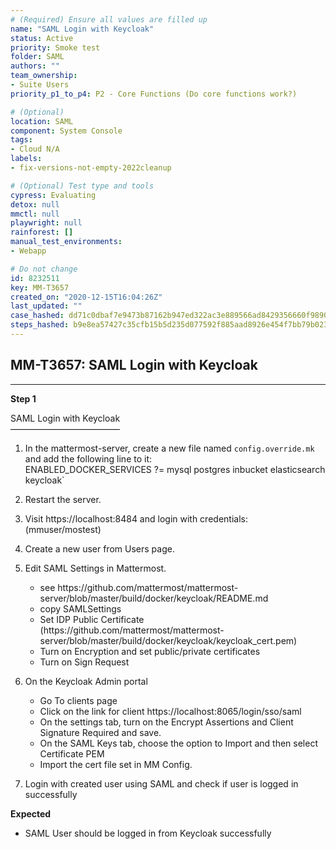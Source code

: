 ```yaml
---
# (Required) Ensure all values are filled up
name: "SAML Login with Keycloak"
status: Active
priority: Smoke test
folder: SAML
authors: ""
team_ownership: 
- Suite Users
priority_p1_to_p4: P2 - Core Functions (Do core functions work?)

# (Optional)
location: SAML
component: System Console
tags: 
- Cloud N/A
labels: 
- fix-versions-not-empty-2022cleanup

# (Optional) Test type and tools
cypress: Evaluating
detox: null
mmctl: null
playwright: null
rainforest: []
manual_test_environments: 
- Webapp

# Do not change
id: 8232511
key: MM-T3657
created_on: "2020-12-15T16:04:26Z"
last_updated: ""
case_hashed: dd71c0dbaf7e9473b87162b947ed322ac3e889566ad8429356660f9890aa23cddb2a4eab4074ac786981286bce5935c8
steps_hashed: b9e8ea57427c35cfb15b5d235d077592f885aad8926e454f7bb79b02321be4850b54bfff0b85ce007708efd3e023bd72
---
```


<!-- (Auto-generated) Based on frontmatter's "key" and "name" -->

## MM-T3657: SAML Login with Keycloak

---

**Step 1**

SAML Login with Keycloak\
–––––––––––––––––––––––––

1. In the mattermost-server, create a new file named `config.override.mk` and add the following line to it:\
   ENABLED\_DOCKER\_SERVICES ?= mysql postgres inbucket elasticsearch keycloak\`

2. Restart the server.

3. Visit https\://localhost:8484 and login with credentials: (mmuser/mostest)

4. Create a new user from Users page.

5. Edit SAML Settings in Mattermost.

   - see https\://github.com/mattermost/mattermost-server/blob/master/build/docker/keycloak/README.md
   - copy SAMLSettings
   - Set IDP Public Certificate (https\://github.com/mattermost/mattermost-server/blob/master/build/docker/keycloak/keycloak\_cert.pem)
   - Turn on Encryption and set public/private certificates
   - Turn on Sign Request

6. On the Keycloak Admin portal

   - Go To clients page
   - Click on the link for client https\://localhost:8065/login/sso/saml
   - On the settings tab, turn on the Encrypt Assertions and Client Signature Required and save.
   - On the SAML Keys tab, choose the option to Import and then select Certificate PEM
   - Import the cert file set in MM Config.

7. Login with created user using SAML and check if user is logged in successfully

**Expected**

- SAML User should be logged in from Keycloak successfully
